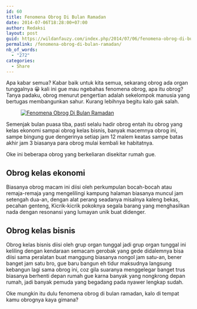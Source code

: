 ```yaml
---
id: 60
title: Fenomena Obrog Di Bulan Ramadan
date: 2014-07-06T18:28:00+07:00
author: Redaksi
layout: post
guid: https://wildanfauzy.com/index.php/2014/07/06/fenomena-obrog-di-bulan-ramadan/
permalink: /fenomena-obrog-di-bulan-ramadan/
nb_of_words:
  - "272"
categories:
  - Share
---
```

Apa kabar semua? Kabar baik untuk kita semua, sekarang obrog ada organ tunggalnya 😀 kali ini gue mau ngebahas fenomena obrog, apa itu obrog? Tanya padaku, obrog menurut pengertian adalah sekelompok manusia yang bertugas membangunkan sahur. Kurang lebihnya begitu kalo gak salah.

<div class="wp-block-image">
  <figure class="aligncenter"><a href="https://wildanfauzyart.files.wordpress.com/2014/07/bc73d-f6995-music_guitar_cartoon.gif"><img src="https://wildanfauzyart.files.wordpress.com/2014/07/bc73d-f6995-music_guitar_cartoon.gif?w=768" alt="Fenomena Obrog Di Bulan Ramadan" title="Fenomena Obrog Di Bulan Ramadan" data-recalc-dims="1" /></a></figure>
</div>

Semenjak bulan puasa tiba, pasti selalu hadir obrog entah itu obrog yang kelas ekonomi sampai obrog kelas bisnis, banyak macemnya obrog ini, sampe bingung gue dengerinya setiap jam 12 malem keatas sampe batas akhir jam 3 biasanya para obrog mulai kembali ke habitatnya.

Oke ini beberapa obrog yang berkeliaran disekitar rumah gue.

## **Obrog kelas ekonomi**

Biasanya obrog macam ini diisi oleh perkumpulan bocah-bocah atau remaja-remaja yang mengelilingi kampung halaman biasanya muncul jam setengah dua-an, dengan alat perang seadanya misalnya kaleng bekas, pecahan genteng, Kicrik-kicrik pokoknya segala barang yang menghasilkan nada dengan resonansi yang lumayan unik buat didenger.

## **Obrog kelas bisnis**

Obrog kelas bisnis diisi oleh grup organ tunggal jadi grup organ tunggal ini keliling dengan kendaraan semacam gerobak yang gede didalemnya bisa diisi sama peralatan buat manggung biasanya nongol jam satu-an, bener banget jam satu bro, gue baru bangun eh tidur maksudnya langsung kebangun lagi sama obrog ini, coz gila suaranya menggelegar banget trus biasanya berhenti depan rumah gue karna banyak yang nongkrong depan rumah, jadi banyak pemuda yang begadang pada nyawer lengkap sudah.

Oke mungkin itu dulu fenomena obrog di bulan ramadan, kalo di tempat kamu obrognya kaya gimana?